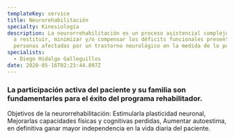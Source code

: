 ```yaml
---
templateKey: service
title: Neurorehabilitación
specialty: Kinesiología
description: La neurorrehabilitación es un proceso asistencial complejo dirigido
  a restituir, minimizar y/o compensar los déficits funcionales presentes en las
  personas afectadas por un trastorno neurológico en la medida de lo posible.
specialists:
  - Diego Hidalgo Galleguillos
date: 2020-05-16T02:23:44.897Z
---
```

### La participación activa del paciente y su familia son fundamentarles para el éxito del programa rehabilitador.

Objetivos de la neurorrehabilitación: Estimularla plasticidad neuronal, Mejorarlas capacidades físicas y cognitivas perdidas, Aumentar autoestima, en definitiva ganar mayor independencia en la vida diaria del paciente.